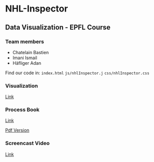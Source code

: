 # NHL-Inspector

## Data Visualization - EPFL Course

### Team members
* Chatelain Bastien
* Imani Ismail
* Häfliger Adan

Find our code in: 
`index.html`
`js/nhlInspector.j`
`css/nhlInspector.css`

### Visualization
[Link](https://ahaeflig.github.io/NHL-Inspector)


### Process Book
[Link](https://github.com/Ahaeflig/NHL-Inspector/tree/master/ProcessBook)

[Pdf Version](https://github.com/Ahaeflig/NHL-Inspector/blob/master/ProcessBook/ProcessBook.pdf)


### Screencast Video
[Link](https://youtu.be/nuPHmzmivEA)
